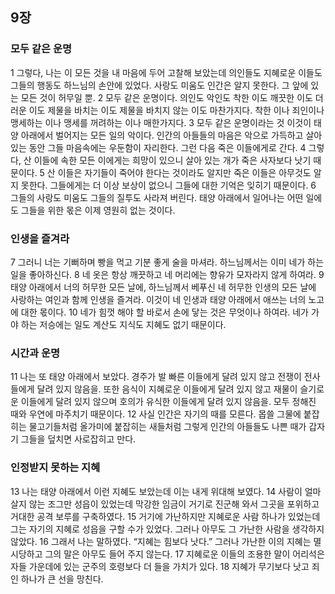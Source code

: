 ## 9장
### 모두 같은 운명
1 그렇다, 나는 이 모든 것을 내 마음에 두어 고찰해 보았는데 의인들도 지혜로운 이들도 그들의 행동도 하느님의 손안에 있었다. 사랑도 미움도 인간은 알지 못한다. 그 앞에 있는 모든 것이 허무일 뿐.
2 모두 같은 운명이다. 의인도 악인도 착한 이도 깨끗한 이도 더러운 이도 제물을 바치는 이도 제물을 바치지 않는 이도 마찬가지다. 착한 이나 죄인이나 맹세하는 이나 맹세를 꺼려하는 이나 매한가지다.
3 모두 같은 운명이라는 것 이것이 태양 아래에서 벌어지는 모든 일의 악이다. 인간의 아들들의 마음은 악으로 가득하고 살아 있는 동안 그들 마음속에는 우둔함이 자리한다. 그런 다음 죽은 이들에게로 간다.
4 그렇다, 산 이들에 속한 모든 이에게는 희망이 있으니 살아 있는 개가 죽은 사자보다 낫기 때문이다.
5 산 이들은 자기들이 죽어야 한다는 것이라도 알지만 죽은 이들은 아무것도 알지 못한다. 그들에게는 더 이상 보상이 없으니 그들에 대한 기억은 잊히기 때문이다.
6 그들의 사랑도 미움도 그들의 질투도 사라져 버린다. 태양 아래에서 일어나는 어떤 일에도 그들을 위한 몫은 이제 영원히 없는 것이다.
### 인생을 즐겨라
7 그러니 너는 기뻐하며 빵을 먹고 기분 좋게 술을 마셔라. 하느님께서는 이미 네가 하는 일을 좋아하신다.
8 네 옷은 항상 깨끗하고 네 머리에는 향유가 모자라지 않게 하여라.
9 태양 아래에서 너의 허무한 모든 날에, 하느님께서 베푸신 네 허무한 인생의 모든 날에 사랑하는 여인과 함께 인생을 즐겨라. 이것이 네 인생과 태양 아래에서 애쓰는 너의 노고에 대한 몫이다.
10 네가 힘껏 해야 할 바로서 손에 닿는 것은 무엇이나 하여라. 네가 가야 하는 저승에는 일도 계산도 지식도 지혜도 없기 때문이다.
### 시간과 운명
11 나는 또 태양 아래에서 보았다. 경주가 발 빠른 이들에게 달려 있지 않고 전쟁이 전사들에게 달려 있지 않음을. 또한 음식이 지혜로운 이들에게 달려 있지 않고 재물이 슬기로운 이들에게 달려 있지 않으며 호의가 유식한 이들에게 달려 있지 않음을. 모두 정해진 때와 우연에 마주치기 때문이다.
12 사실 인간은 자기의 때를 모른다. 몹쓸 그물에 붙잡히는 물고기들처럼 올가미에 붙잡히는 새들처럼 그렇게 인간의 아들들도 나쁜 때가 갑자기 그들을 덮치면 사로잡히고 만다.
### 인정받지 못하는 지혜
13 나는 태양 아래에서 이런 지혜도 보았는데 이는 내게 위대해 보였다.
14 사람이 얼마 살지 않는 조그만 성읍이 있었는데 막강한 임금이 거기로 진군해 와서 그곳을 포위하고 거대한 공격 보루를 구축하였다.
15 거기에 가난하지만 지혜로운 사람 하나가 있었는데 그는 자기의 지혜로 성읍을 구할 수가 있었다. 그러나 아무도 그 가난한 사람을 생각하지 않았다.
16 그래서 나는 말하였다. “지혜는 힘보다 낫다.” 그러나 가난한 이의 지혜는 멸시당하고 그의 말은 아무도 들어 주지 않는다.
17 지혜로운 이들의 조용한 말이 어리석은 자들 가운데에 있는 군주의 호령보다 더 들을 가치가 있다.
18 지혜가 무기보다 낫고 죄인 하나가 큰 선을 망친다.
